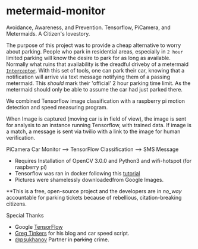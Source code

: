 # metermaid-monitor
Avoidance, Awareness, and Prevention. Tensorflow, PiCamera, and Metermaids. A Citizen's lovestory.

The purpose of this project was to provide a cheap alternative to worry about parking. People who park in residential areas, especially in `2 hour` limited parking will know the desire to park for as long as available. Normally what ruins that availability is the dreadful driveby of a metermaid [`Interceptor`](https://www.google.com/search?q=images+interceptor+metermaid&safe=off&espv=2&biw=1321&bih=659&source=lnms&tbm=isch&sa=X&ved=0ahUKEwjjob2Ap4fPAhVfVWMKHaieC-YQ_AUIBigB). With this set of tools, one can park their car, knowing that a notification will arrive via text message notifying them of a passing metermaid. This _should_ mark their 'official' 2 hour parking time limit. As the metermaid should only be able to assume the car had just parked there.

We combined Tensorflow image classification with a raspberry pi motion detection and speed measuring program.


When Image is captured (moving car is in field of view), the image is sent for analysis to an instance running Tensorflow, with trained data.
If image is a match, a message is sent via twilio with a link to the image for human verification.

PiCamera Car Monitor --> TensorFlow Classification --> SMS Message

- Requires Installation of OpenCV 3.0.0 and Python3 and wifi-hotspot (for raspberry pi)
- Tensorflow was ran in docker following this [tutorial](https://codelabs.developers.google.com/codelabs/tensorflow-for-poets/index.html?index=..%2F..%2Findex#5)
- Pictures were shamelessly downloadedfrom Google Images. 


**This is a free, open-source project and the developers are in _no_way_ accountable for parking tickets because of rebellious, citation-breaking citizens. 

Special Thanks
- Google [TensorFlow](https://www.tensorflow.org/)
- [Greg Tinkers](https://gregtinkers.wordpress.com/2016/03/25/car-speed-detector/) for his blog and car speed script.
- [@psukhanov](https://github.com/psukhanov) Partner in ~~parking~~ crime.
